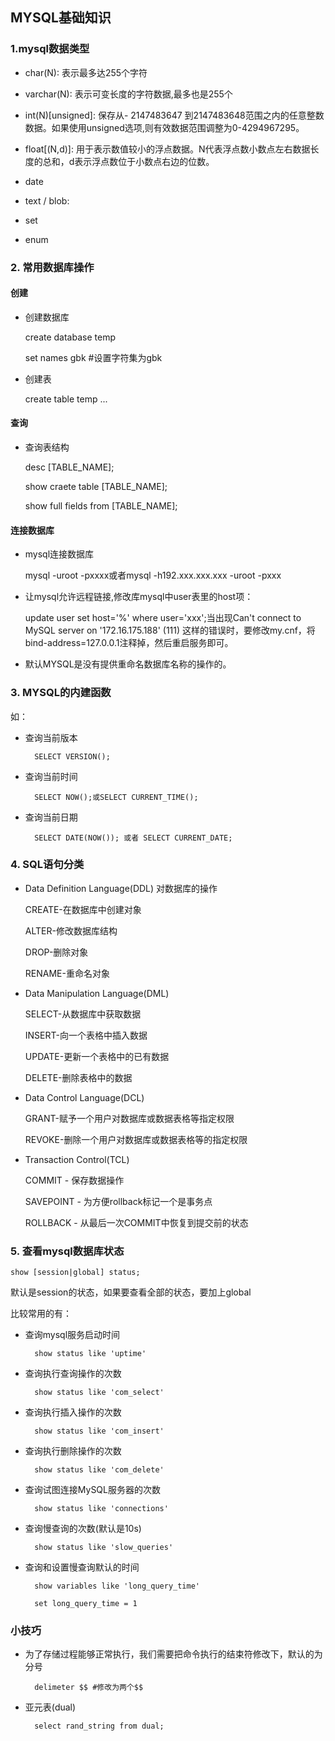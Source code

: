 ## MYSQL基础知识

### 1.mysql数据类型
* char(N):  表示最多达255个字符

* varchar(N): 表示可变长度的字符数据,最多也是255个

* int(N)[unsigned]: 保存从- 2147483647 到2147483648范围之内的任意整数数据。如果使用unsigned选项,则有效数据范围调整为0-4294967295。

* float[(N,d)]: 用于表示数值较小的浮点数据。N代表浮点数小数点左右数据长度的总和，d表示浮点数位于小数点右边的位数。

* date

* text / blob:

* set

* enum

### 2. 常用数据库操作

#### 创建

* 创建数据库

	create database temp
	
	set names gbk  #设置字符集为gbk

* 创建表

	create table temp ... 

#### 查询

* 查询表结构
	
	desc [TABLE_NAME];

	show craete table [TABLE_NAME];

	show full fields from [TABLE_NAME];

#### 连接数据库

* mysql连接数据库

	mysql -uroot -pxxxx或者mysql -h192.xxx.xxx.xxx -uroot -pxxx

* 让mysql允许远程链接,修改库mysql中user表里的host项：

	update user set host='%' where user='xxx';当出现Can't connect to MySQL server on '172.16.175.188' (111)
	这样的错误时，要修改my.cnf，将bind-address=127.0.0.1注释掉，然后重启服务即可。


* 默认MYSQL是没有提供重命名数据库名称的操作的。

### 3. MYSQL的内建函数

如：
	
* 查询当前版本	

		SELECT VERSION();
	
* 查询当前时间	
		
		SELECT NOW();或SELECT CURRENT_TIME();
	
* 查询当前日期	
		
		SELECT DATE(NOW());	或者 SELECT CURRENT_DATE;


### 4. SQL语句分类

* Data Definition Language(DDL) 对数据库的操作
			
	CREATE-在数据库中创建对象
		
	ALTER-修改数据库结构
		
	DROP-删除对象
	
	RENAME-重命名对象
		
* Data Manipulation Language(DML)
			
	SELECT-从数据库中获取数据
	
	INSERT-向一个表格中插入数据
	
	UPDATE-更新一个表格中的已有数据
	
	DELETE-删除表格中的数据

* Data Control Language(DCL)
			
	GRANT-赋予一个用户对数据库或数据表格等指定权限
	
	REVOKE-删除一个用户对数据库或数据表格等的指定权限

* Transaction Control(TCL)
		
	COMMIT - 保存数据操作
	
	SAVEPOINT - 为方便rollback标记一个是事务点
	
	ROLLBACK - 从最后一次COMMIT中恢复到提交前的状态

### 5. 查看mysql数据库状态
			
	show [session|global] status;

默认是session的状态，如果要查看全部的状态，要加上global

比较常用的有：
		
* 查询mysql服务启动时间

		show status like 'uptime'

* 查询执行查询操作的次数

		show status like 'com_select'

* 查询执行插入操作的次数

		show status like 'com_insert'

* 查询执行删除操作的次数

		show status like 'com_delete'

* 查询试图连接MySQL服务器的次数

		show status like 'connections'

* 查询慢查询的次数(默认是10s)

		show status like 'slow_queries'

* 查询和设置慢查询默认的时间

		show variables like 'long_query_time'
		
		set long_query_time = 1

### 小技巧

* 为了存储过程能够正常执行，我们需要把命令执行的结束符修改下，默认的为分号

		delimeter $$ #修改为两个$$

* 亚元表(dual)

		select rand_string from dual;
		